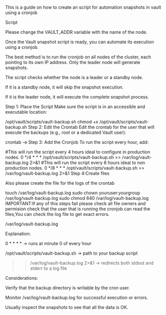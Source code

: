 This is a guide on how to create an script for automation snapshots in vault using a cronjob


Script

Please change the VAULT_ADDR variable with the name of the node. 


Once the Vault snapshot script is ready, you can automate its execution using a cronjob.

The best method is to run the cronjob on all nodes of the cluster, each pointing to its own IP address. Only the leader node will generate snapshots.

The script checks whether the node is a leader or a standby node.

If it is a standby node, it will skip the snapshot execution.

If it is the leader node, it will execute the complete snapshot process.

Step 1: Place the Script
Make sure the script is in an accessible and executable location:



/opt/vault/scripts/vault-backup.sh
chmod +x /opt/vault/scripts/vault-backup.sh
Step 2: Edit the Crontab
Edit the crontab for the user that will execute the backups (e.g., root or a dedicated Vault user):



crontab -e
Step 3: Add the Cronjob
To run the script every hour, add:



#This will  run the script every 4  hours ideal to configure in production nodes.
0 */4 * * * /opt/vault/scripts/vault-backup.sh >> /var/log/vault-backup.log 2>&1
#This will run the script every 8 hours ideal to non production nodes.
0 */8 * * * /opt/vault/scripts/vault-backup.sh >> /var/log/vault-backup.log 2>&1
Step 4:Create files

Also please create the file for the logs of the crontab



touch /var/log/vault-backup.log
sudo chown youruser:yourgroup /var/log/vault-backup.log
sudo chmod 640 /var/log/vault-backup.log
IMPORTANT:If any of this steps fail please check all file owners and permision check that the user that is running the cronjob can read the files,You can check the log file to get exact errors.



/var/log/vault-backup.log

Explanation:


0 * * * * → runs at minute 0 of every hour

/opt/vault/scripts/vault-backup.sh → path to your backup script

>> /var/log/vault-backup.log 2>&1 → redirects both stdout and stderr to a log file

Considerations:

Verify that the backup directory is writable by the cron user.

Monitor /var/log/vault-backup.log for successful execution or errors.

Usually inspect the snapshots to see that all the data is OK.
